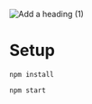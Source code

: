 ![Add a heading (1)](https://user-images.githubusercontent.com/34322685/212459143-6e73ad9e-ea69-4490-8c7d-f3ca1b169ba1.png)

# Setup

`npm install`

`npm start`
